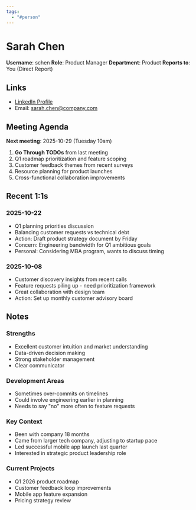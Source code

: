 ```yaml
---
tags:
  - "#person"
---
```

# Sarah Chen

**Username**: schen
**Role**: Product Manager
**Department**: Product
**Reports to**: You (Direct Report)

## Links
- [LinkedIn Profile](https://linkedin.com/in/sarahchen)
- Email: sarah.chen@company.com

## Meeting Agenda
**Next meeting**: 2025-10-29 (Tuesday 10am)

1. **Go Through TODOs** from last meeting
2. Q1 roadmap prioritization and feature scoping
3. Customer feedback themes from recent surveys
4. Resource planning for product launches
5. Cross-functional collaboration improvements

## Recent 1:1s

### 2025-10-22
- Q1 planning priorities discussion
- Balancing customer requests vs technical debt
- Action: Draft product strategy document by Friday
- Concern: Engineering bandwidth for Q1 ambitious goals
- Personal: Considering MBA program, wants to discuss timing

### 2025-10-08
- Customer discovery insights from recent calls
- Feature requests piling up - need prioritization framework
- Great collaboration with design team
- Action: Set up monthly customer advisory board

## Notes

### Strengths
- Excellent customer intuition and market understanding
- Data-driven decision making
- Strong stakeholder management
- Clear communicator

### Development Areas
- Sometimes over-commits on timelines
- Could involve engineering earlier in planning
- Needs to say "no" more often to feature requests

### Key Context
- Been with company 18 months
- Came from larger tech company, adjusting to startup pace
- Led successful mobile app launch last quarter
- Interested in strategic product leadership role

### Current Projects
- Q1 2026 product roadmap
- Customer feedback loop improvements
- Mobile app feature expansion
- Pricing strategy review
